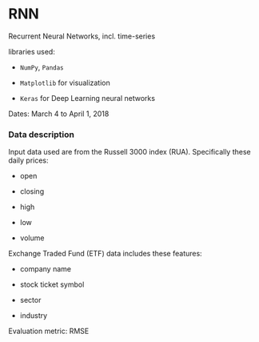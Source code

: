# RNN
Recurrent Neural Networks, incl. time-series

libraries used: 

* `NumPy`, `Pandas`

* `Matplotlib` for visualization

* `Keras` for Deep Learning neural networks

Dates: March 4 to April 1, 2018

### Data description

Input data used are from the Russell 3000 index (RUA).  Specifically these daily prices:

* open

* closing 

* high

* low

* volume

Exchange Traded Fund (ETF) data includes these features:

* company name

* stock ticket symbol

* sector

* industry

Evaluation metric: RMSE

